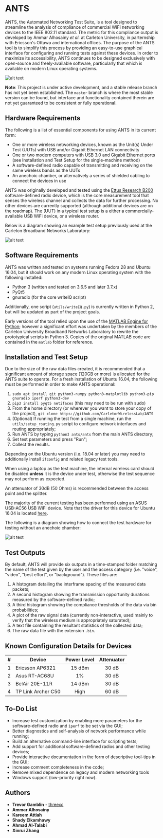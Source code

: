 # ANTS

ANTS, the Automated Networking Test Suite, is a tool designed to streamline the analysis of compliance of commercial WiFi networking devices to the IEEE 802.11 standard. The metric for this compliance output is developed by Ammar Alhosainy *et al.* at Carleton University, in parternship with Ericsson's Ottawa and international offices. The purpose of the ANTS tool is to simplify this process by providing an easy-to-use graphical interface for configuring and running tests against these devices. In order to maximize its accessibility, ANTS continues to be designed exclusively with open-source and freely-available software, particularly that which is available on modern Linux operating systems.

![alt text](docs/images/gui_example.jpg "The ANTS User Interface")

**Note**: This project is under active development, and a stable release branch has not yet been established.
The ```master``` branch is where the most stable version can be found, but interface and functionality contained therein are not yet guaranteed to be consistent or fully operational.

## Hardware Requirements

The following is a list of essential components for using ANTS in its current form:

* One or more wireless networking devices, known as the Unit(s) Under Test (UUTs) with USB and/or Gigabit Ethernet LAN connectivity
* One or two modern computers with USB 3.0 and Gigabit Ethernet ports (see Installation and Test Setup for the single-machine method)
* A software-defined radio capable of transmitting and receiving on the same wireless bands as the UUTs
* An anechoic chamber, or alternatively a series of shielded cabling to connect the devices in use

ANTS was originally developed and tested using the [Ettus Research B200](https://www.ettus.com/product/details/UB200-KIT) software-defined radio device, which is the core measurement tool that senses the wireless channel and collects the data for further processing. No other devices are currently supported (although additional devices are on the roadmap). The (UUT) in a typical test setup is a either a commercially-available USB WiFi device, or a wireless router.

Below is a diagram showing an example test setup previously used at the Carleton Broadband Networks Laboratory:

![alt text](docs/images/sample_test_setup.jpg "Example ANTS Test Setup")

## Software Requirements

ANTS was written and tested on systems running Fedora 28 and Ubuntu 16.04, but it should work on any modern Linux operating system with the following installed:

* Python 3 (written and tested on 3.6.5 and later 3.7.x)
* PyQt5
* gnuradio (for the core writeIQ script)

Additionally, one script (```utils/writeIQ.py```) is currently written in Python 2, but will be updated as part of the project goals.

Early versions of the tool relied upon the use of the [MATLAB Engine for Python](https://www.mathworks.com/help/matlab/matlab-engine-for-python.html); however a significant effort was undertaken by the members of the Carleton University Broadband Networks Laboratory to rewrite the prototypical scripts in Python 3. Copies of the original MATLAB code are contained in the ```matlab``` folder for reference.

## Installation and Test Setup

Due to the size of the raw data files created, it is recommended that a significant amount of storage space (120GB or more) is allocated for the ANTS suite to operate. For a fresh installation of Ubuntu 16.04, the following must be performed in order to make ANTS operational:

1. ```sudo apt install git python3-numpy python3-matplotlib python3-pip gnuradio iperf python3-dev```
2. ```pip3 install pyqt5 netifaces``` (this may need to be run with sudo)
3. From the home directory (or wherever you want to store your copy of the project), ```git clone https://github.com/CarletonWirelessLab/ANTS```
4. (Optional) If running the test from a single machine, run the ```utils/setup_routing.py``` script to configure network interfaces and routing appropriately;
5. Run ANTS by typing ```python3 ants/ants``` from the main ANTS directory;
6. Set test parameters and press "Run";
7. Collect the results.

Depending on the Ubuntu version (i.e. 18.04 or later) you may need to additionally install ```ifconfig``` and related legacy test tools.

When using a laptop as the test machine, the internal wireless card should be disabled **unless** it is the device under test, otherwise the test sequence may not perform as expected.

An attenuator of 30dB (50 Ohms) is recommended between the access point and the splitter.

The majority of the current testing has been performed using an ASUS USB-AC56 USB WiFi device. Note that the driver for this device for Ubuntu 16.04 is located [here](https://github.com/abperiasamy/rtl8812AU_8821AU_linux).

The following is a diagram showing how to connect the test hardware for testing without an anechoic chamber:

![alt text](docs/images/single_machine_setup.jpg "Single Machine Configuration")

## Test Outputs

By default, ANTS will provide six outputs in a time-stamped folder matching the name of the test given by the user and the access category (i.e. "voice", "video", "best effort", or "background"). These files are:

1. A histogram detailing the interframe spacing of the measured data packets;
2. A second histogram showing the transmission opportunity durations measured by the software-defined radio;
3. A third histogram showing the compliance thresholds of the data via bin probabilities;
4. A plot of the raw signal data (currently non-interactive, used mainly to verify that the wireless medium is appropriately saturated);
5. A text file containing the resultant statistics of the collected data;
6. The raw data file with the extension ```.bin```.

## Known Configuration Details for Devices

| #   | Device    | Power Level | Attenuator |
|:---:|-----------|:-----------:|:----------:|
| 1   | Ericsson AP6321 | 15 dBm      | 30 dB      |
| 2   | Asus RT-AC68U     | 1%          | 30 dB      |
| 3   | BelAir 20E-11R   | 14 dBm      | 30 dB      |
| 4   | TP Link Archer C50  | High        | 60 dB      |


## To-Do List

* Increase test customization by enabling more parameters for the software-defined radio and ```iperf``` to be set via the GUI;
* Better diagnostics and self-analysis of network performance while running;
* Build an alternative command-line interface for scripting tests;
* Add support for additional software-defined radios and other testing devices;
* Provide interactive documentation in the form of descriptive tool-tips in the GUI;
* Increase comment completeness in the code;
* Remove mixed dependence on legacy and modern networking tools
* Windows support (low-priority right now).

## Authors

* **Trevor Gamblin** - [threexc](https://github.com/threexc)
* **Ammar Alhosainy**
* **Kareem Attiah**
* **Shady Elkamhawy**
* **Ahmad Al-Talabi**
* **Xinrui Zhang**
